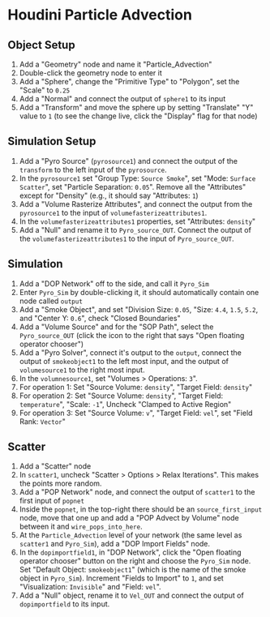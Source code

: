 # Houdini Particle Advection

## Object Setup

1. Add a "Geometry" node and name it "Particle_Advection"
2. Double-click the geometry node to enter it
3. Add a "Sphere", change the "Primitive Type" to "Polygon", set the "Scale" to `0.25`
4. Add a "Normal" and connect the output of `sphere1` to its input
5. Add a "Transform" and move the sphere up by setting "Translate" "Y" value to `1` (to see the change live, click the "Display" flag for that node)

## Simulation Setup

1. Add a "Pyro Source" (`pyrosource1`) and connect the output of the `transform` to the left input of the `pyrosource`.
2. In the `pyrosource1` set "Group Type: `Source Smoke`", set "Mode: `Surface Scatter`", set "Particle Separation: `0.05`". Remove all the "Attributes" except for "Density" (e.g., it should say "Attributes: `1`)
3. Add a "Volume Rasterize Attributes", and connect the output from the `pyrosource1` to the input of `volumefasterizeattributes1`.
4. In the `volumefasterizeattributes1` properties, set "Attributes: `density`"
5. Add a "Null" and rename it to `Pyro_source_OUT`. Connect the output of the `volumefasterizeattributes1` to the input of `Pyro_source_OUT`.

## Simulation

1. Add a "DOP Network" off to the side, and call it `Pyro_Sim`
2. Enter `Pyro_Sim` by double-clicking it, it should automatically contain one node called `output`
3. Add a "Smoke Object", and set "Division Size: `0.05`, "Size: `4.4`, `1.5`, `5.2`, and "Center Y: `0.6`", check "Closed Boundaries"
4. Add a "Volume Source" and for the "SOP Path", select the `Pyro_source_OUT` (click the icon to the right that says "Open floating operator chooser")
5. Add a "Pyro Solver", connect it's output to the `output`, connect the output of `smokeobject1` to the left most input, and the output of `volumesource1` to the right most input.
6. In the `volumnesource1`, set "Volumes > Operations: `3`".
7. For operation 1: Set "Source Volume: `density`", "Target Field: `density`" 
8. For operation 2: Set "Source Volume: `density`", "Target Field: `temperature`", "Scale: `-1`", Uncheck "Clamped to Active Region"
9. For operation 3: Set "Source Volume: `v`", "Target Field: `vel`", set "Field Rank: `Vector`"

## Scatter

1. Add a "Scatter" node
2. In `scatter1`, uncheck "Scatter > Options > Relax Iterations". This makes the points more random.
3. Add a "POP Network" node, and connect the output of `scatter1` to the first input of `popnet`
4. Inside the `popnet`, in the top-right there should be an `source_first_input` node, move that one up and add a "POP Advect by Volume" node between it and `wire_pops_into_here`.
5. At the `Particle_Advection` level of your network (the same level as `scatter1` and `Pyro_Sim`), add a "DOP Import Fields" node.
6. In the `dopimportfield1`, in "DOP Network", click the "Open floating operator chooser" button on the right and choose the `Pyro_Sim` node. Set "Default Object: `smokeobject1`" (which is the name of the smoke object in `Pyro_Sim`). Increment "Fields to Import" to `1`, and set "Visualization: `Invisible`" and "Field: `vel`".
7. Add a "Null" object, rename it to `Vel_OUT` and connect the output of `dopimportfield` to its input.